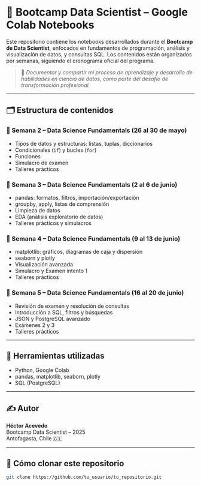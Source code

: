 # 📘 Bootcamp Data Scientist – Google Colab Notebooks

Este repositorio contiene los notebooks desarrollados durante el **Bootcamp de Data Scientist**, enfocados en fundamentos de programación, análisis y visualización de datos, y consultas SQL. Los contenidos están organizados por semanas, siguiendo el cronograma oficial del programa.

> 📌 *Documentar y compartir mi proceso de aprendizaje y desarrollo de habilidades en ciencia de datos, como parte del desafío de transformación profesional.*

---

## 🗂️ Estructura de contenidos

### 📅 Semana 2 – Data Science Fundamentals (26 al 30 de mayo)
- Tipos de datos y estructuras: listas, tuplas, diccionarios
- Condicionales (`if`) y bucles (`for`)
- Funciones
- Simulacro de examen
- Talleres prácticos

### 📅 Semana 3 – Data Science Fundamentals (2 al 6 de junio)
- pandas: formatos, filtros, importación/exportación
- groupby, apply, listas de comprensión
- Limpieza de datos
- EDA (análisis exploratorio de datos)
- Talleres prácticos y simulacros

### 📅 Semana 4 – Data Science Fundamentals (9 al 13 de junio)
- matplotlib: gráficos, diagramas de caja y dispersión
- seaborn y plotly
- Visualización avanzada
- Simulacro y Examen intento 1
- Talleres prácticos

### 📅 Semana 5 – Data Science Fundamentals (16 al 20 de junio)
- Revisión de examen y resolución de consultas
- Introducción a SQL, filtros y búsquedas
- JSON y PostgreSQL avanzado
- Exámenes 2 y 3
- Talleres prácticos

---

## 🧠 Herramientas utilizadas
- Python, Google Colab
- pandas, matplotlib, seaborn, plotly
- SQL (PostgreSQL)

---

## ✍️ Autor
**Héctor Acevedo**  
Bootcamp Data Scientist – 2025  
Antofagasta, Chile 🇨🇱

---

## 📌 Cómo clonar este repositorio

```bash
git clone https://github.com/tu_usuario/tu_repositorio.git
